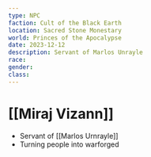 ```yaml
---
type: NPC
faction: Cult of the Black Earth
location: Sacred Stone Monestary
world: Princes of the Apocalypse
date: 2023-12-12
description: Servant of Marlos Unrayle
race: 
gender: 
class:
---
```

# [[Miraj Vizann]]

- Servant of [[Marlos Urnrayle]]
- Turning people into warforged